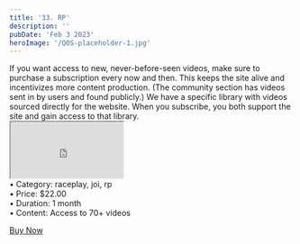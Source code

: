 ```yaml
---
title: '33. RP'
description: ''
pubDate: 'Feb 3 2023'
heroImage: '/QOS-placeholder-1.jpg'
---
```

<div class="video_paragraph_header"> If you want access to new, never-before-seen videos, make sure to purchase a subscription every now and then. This keeps the site alive and incentivizes more content production. (The community section has videos sent in by users and found publicly.) We have a specific library with videos sourced directly for the website. When you subscribe, you both support the site and gain access to that library.</div>

<iframe src="https://drive.google.com/file/d/1BiKipls65_IYpYdRQmraAN6Ur1YR-F08/preview" width="200" height="100" allow="autoplay" allowfullscreen="allowfullscreen"></iframe>
<!--br-->
<!--br-->
<!--br-->
<!---product details--->
<div class="prod_details">
• Category: raceplay, joi, rp<BR>
• Price: $22.00<BR>
• Duration: 1 month<BR>
• Content: Access to 70+ videos<BR>

</div>
<!--product details end-->
<!---<div class="video_call_to_action">*If you purchase a total of $20 or more, you'll receive an extra 2 free videos!*</div>--->

<a class="read_more" onclick="toggleReadMore()" href="https://pul.ly/b/323499">Buy Now</a>
<!---<div class="read_more-content" id="readMoreContent">
<a class="read_more" href="https://pul.ly/b/323499">1-month $22</a>
<a class="read_more" href="https://pul.ly/b/321489">Permanent Access $205</a>-->
<!---<div class="prod_details">
• You can choose to buy and keep the entire library permanently for a discounted price of $1.50 per video, which would be $205 for all 137+ videos. We want to keep things affordable, so take a look at the previews and see if it's worth it for you. Your support means a lot to us!.
</div>
<a class="read_more" onclick="toggleReadMore()" href="https://pul.ly/b/320274">Buy All</a>--->
</div>
</div>
<script>
function toggleReadMore() {
var readMoreContent = document.getElementById("readMoreContent");
readMoreContent.style.display = (readMoreContent.style.display === "block") ? "none" : "block";}
</script>
</div>